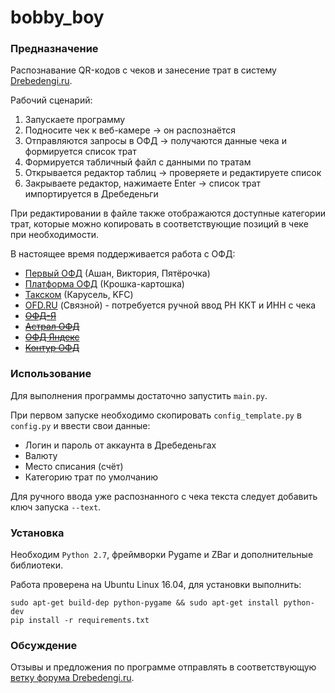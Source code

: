 bobby_boy
===

### Предназначение

Распознавание QR-кодов с чеков и занесение трат в систему [Drebedengi.ru](http://drebedengi.ru).

Рабочий сценарий:
1. Запускаете программу
1. Подносите чек к веб-камере -> он распознаётся
1. Отправляются запросы в ОФД -> получаются данные чека и формируется список трат
1. Формируется табличный файл с данными по тратам
1. Открывается редактор таблиц -> проверяете и редактируете список
1. Закрываете редактор, нажимаете Enter -> список трат импортируется в Дребеденьги

При редактировании в файле также отображаются доступные категории трат, которые можно копировать в 
соответствующие позиций в чеке при необходимости. 

В настоящее время поддерживается работа с ОФД:
- [Первый ОФД](https://consumer.1-ofd.ru/#/landing) (Ашан, Виктория, Пятёрочка)
- [Платформа ОФД](https://lk.platformaofd.ru/web/noauth/cheque/search) (Крошка-картошка)
- [Такском](https://receipt.taxcom.ru/) (Карусель, KFC)
- [OFD.RU](https://ofd.ru/checkinfo) (Связной) - потребуется ручной ввод РН ККТ и ИНН с чека
- ~~[ОФД-Я](https://ofd-ya.ru/check)~~
- ~~[Астрал ОФД](https://ofd.astralnalog.ru/)~~
- ~~[ОФД Яндекс](https://ofd.yandex.ru/)~~
- ~~[Контур ОФД](https://kontur.ru/ofd)~~

### Использование

Для выполнения программы достаточно запустить `main.py`. 

При первом запуске необходимо скопировать `config_template.py` в `config.py` и ввести свои данные:
- Логин и пароль от аккаунта в Дребеденьгах
- Валюту
- Место списания (счёт) 
- Категорию трат по умолчанию

Для ручного ввода уже распознанного с чека текста следует добавить ключ запуска `--text`.


### Установка

Необходим `Python 2.7`, фреймворки Pygame и ZBar и дополнительные библиотеки.

Работа проверена на Ubuntu Linux 16.04, для установки выполнить:
```
sudo apt-get build-dep python-pygame && sudo apt-get install python-dev
pip install -r requirements.txt
```

### Обсуждение

Отзывы и предложения по программе отправлять в соответствующую [ветку форума Drebedengi.ru](https://www.drebedengi.ru/?module=forumMessageList&topic_id=8486).